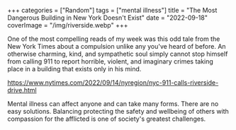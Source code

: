 +++
categories = ["Random"]
tags = ["mental illness"]
title = "The Most Dangerous Building in New York Doesn't Exist"
date = "2022-09-18"
coverImage = "/img/riverside.webp"
+++

One of the most compelling reads of my week was this odd tale from the New York Times about a compulsion unlike any you've heard of before. An otherwise charming, kind, and sympathetic soul simply cannot stop himself from calling 911 to report horrible, violent, and imaginary crimes taking place in a building that exists only in his mind.

<!--more-->

https://www.nytimes.com/2022/09/14/nyregion/nyc-911-calls-riverside-drive.html

Mental illness can affect anyone and can take many forms. There are no easy solutions. Balancing protecting the safety and wellbeing of others with compassion for the afflicted is one of society's greatest challenges.
